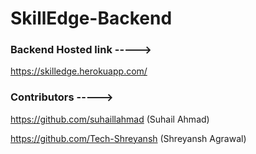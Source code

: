 # SkillEdge-Backend


### Backend Hosted link ----->

https://skilledge.herokuapp.com/

### Contributors ----->

https://github.com/suhaillahmad (Suhail Ahmad)

https://github.com/Tech-Shreyansh (Shreyansh Agrawal)

